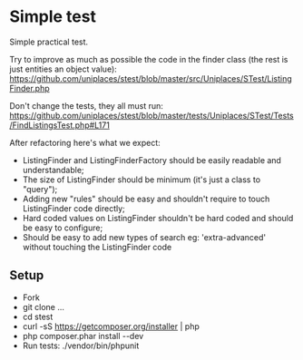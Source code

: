 # Simple test

Simple practical test.

Try to improve as much as possible the code in the finder class (the rest is just entities an object value):
https://github.com/uniplaces/stest/blob/master/src/Uniplaces/STest/ListingFinder.php

Don't change the tests, they all must run:
https://github.com/uniplaces/stest/blob/master/tests/Uniplaces/STest/Tests/FindListingsTest.php#L171

After refactoring here's what we expect:
* ListingFinder and ListingFinderFactory should be easily readable and understandable;
* The size of ListingFinder should be minimum (it's just a class to "query");
* Adding new "rules" should be easy and shouldn't require to touch ListingFinder code directly;
* Hard coded values on ListingFinder shouldn't be hard coded and should be easy to configure;
* Should be easy to add new types of search eg: 'extra-advanced' without touching the ListingFinder code

## Setup

* Fork
* git clone ...
* cd stest
* curl -sS https://getcomposer.org/installer | php
* php composer.phar install --dev
* Run tests: ./vendor/bin/phpunit
